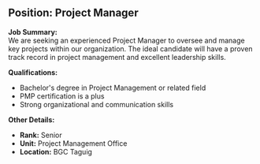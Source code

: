 
## **Position: Project Manager**

**Job Summary:**  
We are seeking an experienced Project Manager to oversee and manage key projects within our organization. The ideal candidate will have a proven track record in project management and excellent leadership skills.

**Qualifications:**  
- Bachelor's degree in Project Management or related field
- PMP certification is a plus
- Strong organizational and communication skills

**Other Details:**
- **Rank:** Senior
- **Unit:** Project Management Office
- **Location:** BGC Taguig
